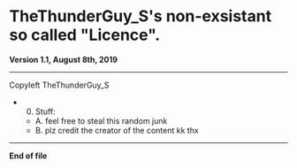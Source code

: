 # TheThunderGuy_S's non-exsistant so called "Licence". 
**Version 1.1, August 8th, 2019**
******************************************************
Copyleft TheThunderGuy_S

- 0. Stuff:
  -  A. feel free to steal this random junk
  -  B. plz credit the creator of the content kk thx
******************************************************
**End of file**
